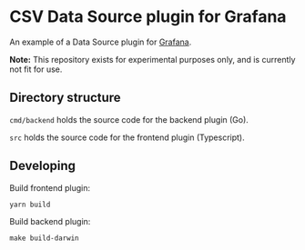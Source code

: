 # CSV Data Source plugin for Grafana

An example of a Data Source plugin for [Grafana](https://www.grafana.com).

__Note:__ This repository exists for experimental purposes only, and is currently not fit for use.

## Directory structure

`cmd/backend` holds the source code for the backend plugin (Go).

`src` holds the source code for the frontend plugin (Typescript).

## Developing

Build frontend plugin:

```
yarn build
```

Build backend plugin:

```
make build-darwin
```
